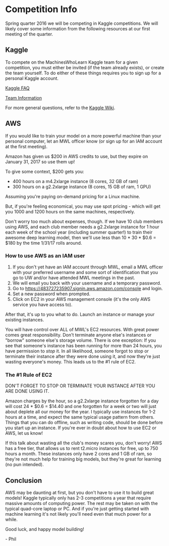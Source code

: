 # Competition Info
Spring quarter 2016 we will be competing in Kaggle competitions. We will likely cover some information from the following resources at our first meeting of the quarter.

## Kaggle

To compete on the MachinesWhoLearn Kaggle team for a given competition, you must either be invited (if the team already exists), or create the team yourself. To do either of these things requires you to sign up for a personal Kaggle account.

[Kaggle FAQ](https://www.kaggle.com/wiki/KaggleMemberFAQ)

[Team Information](https://www.kaggle.com/wiki/FormingATeam)

For more general questions, refer to the [Kaggle Wiki](https://www.kaggle.com/wiki/Home).

## AWS

If you would like to train your model on a more powerful machine than your personal computer, let an MWL officer know (or sign up for an IAM account at the first meeting).

Amazon has given us $200 in AWS credits to use, but they expire on January 31, 2017 so use them up!

To give some context, $200 gets you:
* 400 hours on a m4.2xlarge instance (8 cores, 32 GB of ram)
* 300 hours on a g2.2xlarge instance (8 cores, 15 GB of ram, 1 GPU)

Assuming you're paying on-demand pricing for a Linux machine.

But, if you're feeling economical, you may use spot pricing - which will get you 1000 and 1200 hours on the same machines, respectively.

Don't worry too much about expenses, though. If we have 10 club members using AWS, and each club member needs a g2.2xlarge instance for 1 hour each week of the school year (including summer quarter!) to train their awesome deep learning model, then we'll use less than 10 * 30 * $0.6 = $180 by the time 1/31/17 rolls around.

### How to use AWS as an IAM user

1. If you don't yet have an IAM account through MWL, email a MWL officer with your preferred username and some sort of identification that you go to UW and/or have attended MWL meetings in the past.
2. We will email you back with your username and a temporary password.
3. Go to https://483727235907.signin.aws.amazon.com/console and login.
4. Set a new password when prompted.
5. Click on EC2 in your AWS management console (it's the only AWS service you have access to).

After that, it's up to you what to do. Launch an instance or manage your existing instances.

You will have control over ALL of MWL's EC2 resources. With great power comes great responsibility. Don't terminate anyone else's instances or "borrow" someone else's storage volume. There is one exception: If you see that someone's instance has been running for more than 24 hours, you have permission to *stop* it. In all likelihood, someone forgot to stop or terminate their instance after they were done using it, and now they're just wasting everyone's money. This leads us to the \#1 rule of EC2.

### The \#1 Rule of EC2

DON'T FORGET TO STOP OR TERMINATE YOUR INSTANCE AFTER YOU ARE DONE USING IT.

Amazon charges by the hour, so a g2.2xlarge instance forgotten for a day will cost 24 * $0.6 = $14.40 and one forgotten for a week or two will just about deplete all our money for the year. I typically use instances for 1-2 hours at a time, and expect the same typical usage pattern from others. Things that you can do offline, such as writing code, should be done before you start up an instance. If you're ever in doubt about how to use EC2 or AWS, let us know! 

If this talk about wasting all the club's money scares you, don't worry! AWS has a free tier, that allows us to rent t2.micro instances for free, up to 750 hours a month. These instances only have 2 cores and 1 GB of ram, so they're not much help for training big models, but they're great for learning (no pun intended).

## Conclusion

 AWS may be daunting at first, but you don't have to use it to build great models! Kaggle typically only has 2-3 competitions a year that require massive amounts of computing power. The rest may be taken on with the typical quad-core laptop or PC. And if you're just getting started with machine learning it's not likely you'll need even that much power for a while.

Good luck, and happy model building!

\- Phil
